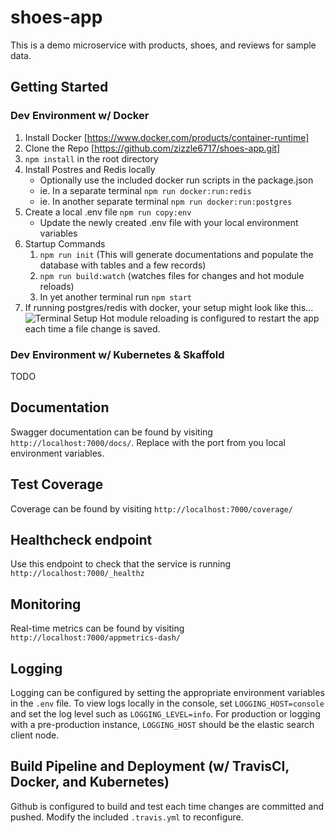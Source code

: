 # shoes-app
This is a demo microservice with products, shoes, and reviews for sample data.

## Getting Started
### Dev Environment w/ Docker

1. Install Docker [https://www.docker.com/products/container-runtime]
2. Clone the Repo [https://github.com/zizzle6717/shoes-app.git]
3. `npm install` in the root directory
4. Install Postres and Redis locally
    * Optionally use the included docker run scripts in the package.json
    * ie. In a separate terminal `npm run docker:run:redis`
    * ie. In another separate terminal `npm run docker:run:postgres`
5. Create a local .env file `npm run copy:env`
    * Update the newly created .env file with your local environment variables
6. Startup Commands
    1. `npm run init` (This will generate documentations and populate the database with tables and a few records)
    2. `npm run build:watch` (watches files for changes and hot module reloads)
    3. In yet another terminal run `npm start`
7. If running postgres/redis with docker, your setup might look like this...
![Terminal Setup](https://github.com/zizzle6717/shoes-app/blob/master/docs/dev-terminal.png)
Hot module reloading is configured to restart the app each time a file change is saved.

### Dev Environment w/ Kubernetes & Skaffold
TODO

## Documentation
Swagger documentation can be found by visiting `http://localhost:7000/docs/`. Replace with the port from you local environment variables.

## Test Coverage
Coverage can be found by visiting `http://localhost:7000/coverage/`

## Healthcheck endpoint
Use this endpoint to check that the service is running `http://localhost:7000/_healthz`

## Monitoring
Real-time metrics can be found by visiting `http://localhost:7000/appmetrics-dash/`

## Logging
Logging can be configured by setting the appropriate environment variables in the `.env` file.
To view logs locally in the console, set `LOGGING_HOST=console` and set the log level such as `LOGGING_LEVEL=info`.
For production or logging with a pre-production instance, `LOGGING_HOST` should be the elastic search client node.

## Build Pipeline and Deployment (w/ TravisCI, Docker, and Kubernetes)
Github is configured to build and test each time changes are committed and pushed.
Modify the included `.travis.yml` to reconfigure.